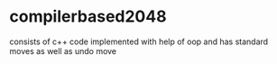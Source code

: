 # compilerbased2048
consists of c++ code implemented with help of oop and has standard moves as well as undo move
